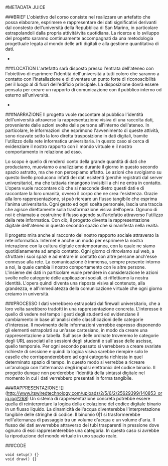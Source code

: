 #METADATA JUICE

###BRIEF
L'obiettivo del corso consiste nel realizzare un artefatto che possa elaborare, esprimere e rappresentare dei dati significativi derivanti dal constesto dell'università della Repubblica di San Marino, in particolare estrapolandoli dalla propria attività/vita quotidiana. La ricerca e lo sviluppo del progetto saranno continuamente accompagnati da una metodologia progettuale legata al mondo delle arti digitali e alla gestione quantitativa di dati.

-

###LOCATION
L'artefatto sarà disposto presso l'entrata dell'ateneo con l'obiettivo di esprimere l'identità dell'università a tutti coloro che saranno a contatto con l'installazione e di diventare un punto forte di riconoscibilità per il luogo al di fuori dell'edificio principale. La disposizione dovrà essere pensata per creare un rapporto di comunicazione con il pubblico interno od esterno all'università. 

-

###NARRAZIONE
Il progetto vuole raccontare al pubblico l'identità dell'università attraverso la rappresentazione visiva di una raccolta dati, proveniente dalle azioni svolte dalle persone all'interno dell'ateneo. In particolare, le informazioni che esprimono l'avvenimento di queste attività, sono ricavate sotto la loro diretta trasposizione in dati digitali, tramite l'utilizzo della rete informatica universitaria. In questo caso si cerca di evidenziare il nostro rapporto con il mondo virtuale e il nostro comportamento in relazione ad esso. 

Lo scopo è quello di renderci conto della grande quantità di dati che produciamo, muoviamo o analizziamo durante il giorno in questo secondo spazio astratto, ma che non percepiamo affatto. Le azioni che svolgiamo su questo livello producono infatti dei dati esistenti (perchè registrati dal server universitario), ma che tuttavia rimangono invisibili a chi ne entra in contatto. L'opera vuole raccontare ciò che si nasconde dietro questi dati e di raccontare la loro umanità, ovvero il corpo che ne crea l'esistenza. Grazie alla loro rappresentazione, si può ricreare un flusso tangibile che esprima l'anima universitaria. Ogni gesto ed ogni scelta personale, lascia una traccia che agisce direttamente sulla trasformazione visiva dell'opera. Ognuno di noi è chiamato a costruirne il flusso agendo sull'artefatto attraverso l'utilizzo della rete informatica. Con ciò, il progetto diventa la rappresentazione digitale dell'ateneo in questo secondo spazio che si manifesta nella realtà.

Il progetto mira anche al racconto del nostro rapporto sociale attraverso la rete informatica. Internet è anche un modo per esprimere la nostra interazione con la cultura digitale contemporanea, con la quale ne siamo quotidianamente ad ampio contatto. Ogni giorno ci ritroviamo sul web, a sfruttare i suoi spazi e ad entrare in contatto con altre persone anch'esse connesse alla rete. La comunicazione è immensa, sempre presente intorno a noi, la quale cambia il nostro comportamento con le altre persone. L'insieme dei dati in particolare vuole prendere in considerazione le azioni svolte nelle categorie delle applicazioni sociali. ci riflettiamo la nostra identità. L'opera quindi diventa una risposta visiva al contenuto, alla grandezza, e all'immediatezza della comunicazione virtuale che ogni giorno creiamo in università.





###PROCESSO
I dati verrebbero estrapolati dal firewall universitario, che a loro volta sarebbero tradotti in una rappresentazione concreta. L'interesse è quello di vedere nel tempo i gesti degli studenti ed evidenziane il cambiamento in base all'analisi delle classificazioni delle categorie d'interesse. Il movimento delle informazioni verrebbe espresso disponendo gli elementi estrapolati su un'asse cartesiano, in modo da creare una rappresentazione a tabella. Sull'asse delle ordinate troveremo le categorie degli URL associati alle sessioni degli studenti e sull'asse delle ascisse, quello temporale. Per ogni secondo passato si verrebbero a creare svariate richieste di sessione e quindi la logica visiva sarebbe riempire solo le caselle che corrisponderebbero ad ogni categoria richiesta in quel determinato spazio di tempo. In questo modo si verrebbe a ricreare un'analogia con l'alternanza degli impulsi elettronici del codice binario. Il progetto dunque non perderebbe l'identità della sintassi digitale nel momento in cui i dati verrebbero presentati in forma tangibile.

###RAPPRESENTAZIONE
![] (http://www.itswiredtechnology.com/uploads/2/5/6/2/25629399/140853_orig.jpg?268)
Un sistema di rappresentazione concreta potrebbe essere quella di reinterpretare la logica della cicolazione del codice digitale binario in un flusso liquido. La dinamicità dell'acqua diventerebbe l'interpretazione tangibile delle stringhe di codice. Il binomio 0|1 si trasformerebbe nell'alternanza di passaggio tra un volume d'acqua e un volume d'aria. Il flusso dei dati avverrebbe attraverso dei tubi trasparenti in pressione dove ognuno di essi rappresenterebbe una categoria. In questo caso si avrebbe la riproduzione del mondo virtuale in uno spazio reale.

###CODE

```
void setup() {}
void draw() {}
```
